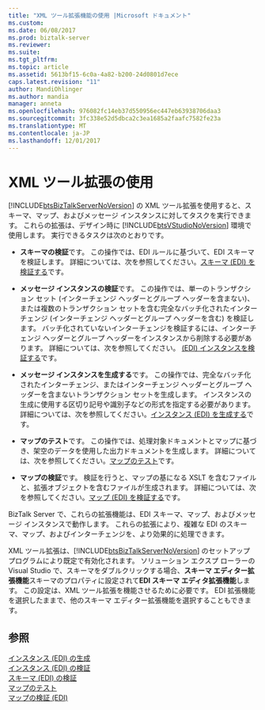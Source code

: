 ```yaml
---
title: "XML ツール拡張機能の使用 |Microsoft ドキュメント"
ms.custom: 
ms.date: 06/08/2017
ms.prod: biztalk-server
ms.reviewer: 
ms.suite: 
ms.tgt_pltfrm: 
ms.topic: article
ms.assetid: 5613bf15-6c0a-4a82-b200-24d0801d7ece
caps.latest.revision: "11"
author: MandiOhlinger
ms.author: mandia
manager: anneta
ms.openlocfilehash: 976082fc14eb37d550956ec447eb63938706daa3
ms.sourcegitcommit: 3fc338e52d5dbca2c3ea1685a2faafc7582fe23a
ms.translationtype: MT
ms.contentlocale: ja-JP
ms.lasthandoff: 12/01/2017
---
```

# <a name="using-the-xml-tool-extensions"></a>XML ツール拡張の使用
[!INCLUDE[btsBizTalkServerNoVersion](../includes/btsbiztalkservernoversion-md.md)] の XML ツール拡張を使用すると、スキーマ、マップ、およびメッセージ インスタンスに対してタスクを実行できます。 これらの拡張は、デザイン時に [!INCLUDE[btsVStudioNoVersion](../includes/btsvstudionoversion-md.md)] 環境で使用します。 実行できるタスクは次のとおりです。  
  
-   **スキーマの検証**です。 この操作では、EDI ルールに基づいて、EDI スキーマを検証します。 詳細については、次を参照してください。[スキーマ (EDI) を検証する](../core/validating-a-schema-edi.md)です。  
  
-   **メッセージ インスタンスの検証**です。 この操作では、単一のトランザクション セット (インターチェンジ ヘッダーとグループ ヘッダーを含まない)、または複数のトランザクション セットを含む完全なバッチ化されたインターチェンジ (インターチェンジ ヘッダーとグループ ヘッダーを含む) を検証します。 バッチ化されていないインターチェンジを検証するには、インターチェンジ ヘッダーとグループ ヘッダーをインスタンスから削除する必要があります。 詳細については、次を参照してください。 [(EDI) インスタンスを検証する](../core/validating-an-instance-edi.md)です。  
  
-   **メッセージ インスタンスを生成する**です。 この操作では、完全なバッチ化されたインターチェンジ、またはインターチェンジ ヘッダーとグループ ヘッダーを含まないトランザクション セットを生成します。 インスタンスの生成に使用する区切り記号や識別子などの形式を指定する必要があります。 詳細については、次を参照してください。[インスタンス (EDI) を生成する](../core/generating-an-instance-edi.md)です。  
  
-   **マップのテスト**です。 この操作では、処理対象ドキュメントとマップに基づき、架空のデータを使用した出力ドキュメントを生成します。 詳細については、次を参照してください。[マップのテスト](../core/testing-a-map.md)です。  
  
-   **マップの検証**です。 検証を行うと、マップの基になる XSLT を含むファイルと、拡張オブジェクトを含むファイルが生成されます。 詳細については、次を参照してください。[マップ (EDI) を検証する](../core/validating-a-map-edi.md)です。  
  
 BizTalk Server で、これらの拡張機能は、EDI スキーマ、マップ、およびメッセージ インスタンスで動作します。 これらの拡張により、複雑な EDI のスキーマ、マップ、およびインターチェンジを、より効果的に処理できます。  
  
 XML ツール拡張は、[!INCLUDE[btsBizTalkServerNoVersion](../includes/btsbiztalkservernoversion-md.md)] のセットアップ プログラムにより既定で有効化されます。 ソリューション エクスプ ローラーの Visual Studio で、スキーマをダブルクリックする場合、**スキーマ エディター拡張機能**スキーマのプロパティに設定されて**EDI スキーマ エディタ拡張機能**します。 この設定は、XML ツール拡張を機能させるために必要です。 EDI 拡張機能を選択したままで、他のスキーマ エディター拡張機能を選択することもできます。  
  
## <a name="see-also"></a>参照  
 [インスタンス (EDI) の生成](../core/generating-an-instance-edi.md)   
 [インスタンス (EDI) の検証](../core/validating-an-instance-edi.md)   
 [スキーマ (EDI) の検証](../core/validating-a-schema-edi.md)   
 [マップのテスト](../core/testing-a-map.md)   
 [マップの検証 (EDI)](../core/validating-a-map-edi.md)